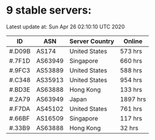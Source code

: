 # 9 stable servers:

Latest update at: Sun Apr 26 02:10:10 UTC 2020

| ID | ASN | Server Country | Online |
| -- | --- | -------------- | ------ |
| #.D09B | AS174 | United States | 573 hrs |
| #.7F1D | AS63949 | Singapore | 660 hrs |
| #.9FC3 | AS53889 | United States | 588 hrs |
| #.C348 | AS35913 | United States | 954 hrs |
| #.BD3E | AS63888 | Hong Kong | 133 hrs |
| #.2A79 | AS63949 | Japan | 1897 hrs |
| #.F7DA | AS45102 | United States | 761 hrs |
| #.66BF | AS16509 | Singapore | 117 hrs |
| #.33B9 | AS63888 | Hong Kong | 32 hrs |

